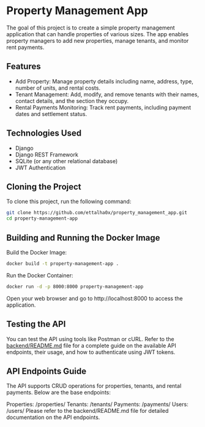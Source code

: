 # Property Management App

The goal of this project is to create a simple property management application that can handle properties of various sizes. The app enables property managers to add new properties, manage tenants, and monitor rent payments.

## Features

- Add Property: Manage property details including name, address, type, number of units, and rental costs.
- Tenant Management: Add, modify, and remove tenants with their names, contact details, and the section they occupy.
- Rental Payments Monitoring: Track rent payments, including payment dates and settlement status.

## Technologies Used

- Django
- Django REST Framework
- SQLite (or any other relational database)
- JWT Authentication

## Cloning the Project

To clone this project, run the following command:

```bash
git clone https://github.com/ettalha0x/property_management_app.git
cd property-management-app
```
## Building and Running the Docker Image
Build the Docker Image:

```bash
docker build -t property-management-app .
```
Run the Docker Container:

```bash
docker run -d -p 8000:8000 property-management-app
```
Open your web browser and go to http://localhost:8000 to access the application.

## Testing the API
You can test the API using tools like Postman or cURL. Refer to the [backend/README.md](https://github.com/ettalha0x/property_management_app/blob/main/README.md) file for a complete guide on the available API endpoints, their usage,   and how to authenticate using JWT tokens.

## API Endpoints Guide
The API supports CRUD operations for properties, tenants, and rental payments. Below are the base endpoints:

Properties: /properties/
Tenants: /tenants/
Payments: /payments/
Users: /users/
Please refer to the backend/README.md file for detailed documentation on the API endpoints.
